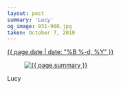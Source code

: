 ```yaml
---
layout: post
summary: 'Lucy'
og_image: 931-960.jpg
taken: October 7, 2019
---
```


<div class="post">
 <time>
  <a href="/931">
   {{ page.date | date: "%B %-d, %Y" }}
  </a>
 </time>
 <a href="/931">
  <figure data-taken="10/7/2019">
   <img alt="{{ page.summary }}" sizes="(min-width: 700px) 50vw, calc(100vw - 2rem)" src="{{ site.assets_url }}/931-480.jpg" srcset="{{ site.assets_url }}/931-240.jpg 240w, {{ site.assets_url }}/931-480.jpg 480w, {{ site.assets_url }}/931-720.jpg 720w, {{ site.assets_url }}/931-960.jpg 960w"/>
  </figure>
 </a>
 <span>
  Lucy
 </span>
</div>
